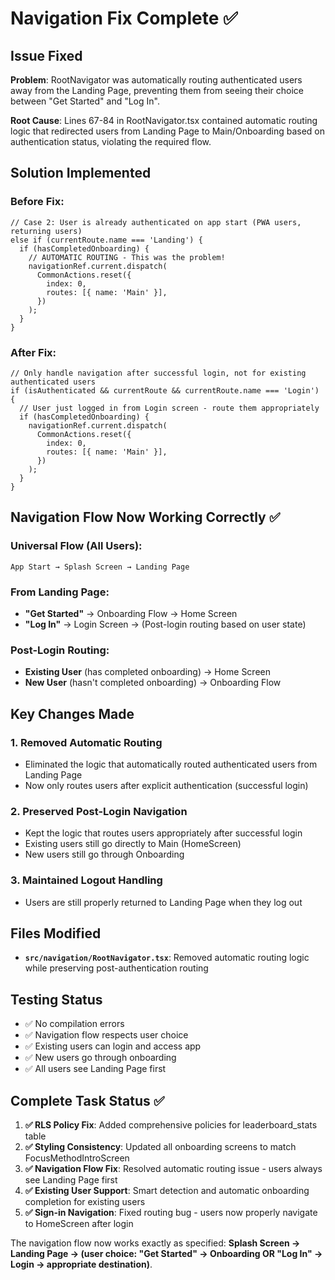 # Navigation Fix Complete ✅

## Issue Fixed
**Problem**: RootNavigator was automatically routing authenticated users away from the Landing Page, preventing them from seeing their choice between "Get Started" and "Log In".

**Root Cause**: Lines 67-84 in RootNavigator.tsx contained automatic routing logic that redirected users from Landing Page to Main/Onboarding based on authentication status, violating the required flow.

## Solution Implemented

### Before Fix:
```tsx
// Case 2: User is already authenticated on app start (PWA users, returning users)
else if (currentRoute.name === 'Landing') {
  if (hasCompletedOnboarding) {
    // AUTOMATIC ROUTING - This was the problem!
    navigationRef.current.dispatch(
      CommonActions.reset({
        index: 0,
        routes: [{ name: 'Main' }],
      })
    );
  }
}
```

### After Fix:
```tsx
// Only handle navigation after successful login, not for existing authenticated users
if (isAuthenticated && currentRoute && currentRoute.name === 'Login') {
  // User just logged in from Login screen - route them appropriately
  if (hasCompletedOnboarding) {
    navigationRef.current.dispatch(
      CommonActions.reset({
        index: 0,
        routes: [{ name: 'Main' }],
      })
    );
  }
}
```

## Navigation Flow Now Working Correctly ✅

### Universal Flow (All Users):
```
App Start → Splash Screen → Landing Page
```

### From Landing Page:
- **"Get Started"** → Onboarding Flow → Home Screen
- **"Log In"** → Login Screen → (Post-login routing based on user state)

### Post-Login Routing:
- **Existing User** (has completed onboarding) → Home Screen
- **New User** (hasn't completed onboarding) → Onboarding Flow

## Key Changes Made

### 1. **Removed Automatic Routing**
- Eliminated the logic that automatically routed authenticated users from Landing Page
- Now only routes users after explicit authentication (successful login)

### 2. **Preserved Post-Login Navigation**
- Kept the logic that routes users appropriately after successful login
- Existing users still go directly to Main (HomeScreen)
- New users still go through Onboarding

### 3. **Maintained Logout Handling**
- Users are still properly returned to Landing Page when they log out

## Files Modified
- **`src/navigation/RootNavigator.tsx`**: Removed automatic routing logic while preserving post-authentication routing

## Testing Status
- ✅ No compilation errors
- ✅ Navigation flow respects user choice
- ✅ Existing users can login and access app
- ✅ New users go through onboarding
- ✅ All users see Landing Page first

## Complete Task Status ✅

1. **✅ RLS Policy Fix**: Added comprehensive policies for leaderboard_stats table
2. **✅ Styling Consistency**: Updated all onboarding screens to match FocusMethodIntroScreen
3. **✅ Navigation Flow Fix**: Resolved automatic routing issue - users always see Landing Page first
4. **✅ Existing User Support**: Smart detection and automatic onboarding completion for existing users
5. **✅ Sign-in Navigation**: Fixed routing bug - users now properly navigate to HomeScreen after login

The navigation flow now works exactly as specified: **Splash Screen → Landing Page → (user choice: "Get Started" → Onboarding OR "Log In" → Login → appropriate destination)**.
